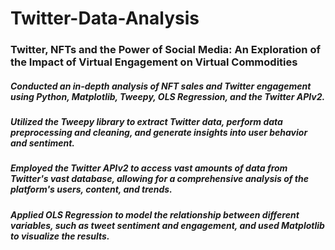 # Twitter-Data-Analysis
### Twitter, NFTs and the Power of Social Media: An Exploration of the Impact of Virtual Engagement on Virtual Commodities
##### Conducted an in-depth analysis of NFT sales and Twitter engagement using Python, Matplotlib, Tweepy, OLS Regression, and the Twitter APIv2. 
##### Utilized the Tweepy library to extract Twitter data, perform data preprocessing and cleaning, and generate insights into user behavior and sentiment.
##### Employed the Twitter APIv2 to access vast amounts of data from Twitter's vast database, allowing for a comprehensive analysis of the platform's users, content, and trends.
##### Applied OLS Regression to model the relationship between different variables, such as tweet sentiment and engagement, and used Matplotlib to visualize the results.
